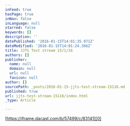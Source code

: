 ```yaml
---
inFeed: true
hasPage: true
inNav: false
inLanguage: null
starred: false
keywords: []
description: ''
datePublished: '2016-01-15T14:01:35.971Z'
dateModified: '2016-01-15T14:01:24.366Z'
title: JJTS Test stream 15/1/16
authors: []
publisher:
  name: null
  domain: null
  url: null
  favicon: null
author: []
sourcePath: _posts/2016-01-15-jjts-test-stream-15116.md
published: true
url: jjts-test-stream-15116/index.html
_type: Article

---
```

[https://iframe.dacast.com/b/57499/c/83141][0]

[0]: https://iframe.dacast.com/b/57499/c/83141